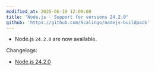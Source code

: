 ```yaml
---
modified_at: 2025-06-19 12:00:00
title: 'Node.js - Support for versions 24.2.0'
github: 'https://github.com/Scalingo/nodejs-buildpack'
---
```


- Node.js `24.2.0` are now available.

Changelogs:
- [Node.js 24.2.0](https://github.com/nodejs/node/blob/main/doc/changelogs/CHANGELOG_V24.md#24.2.0)
